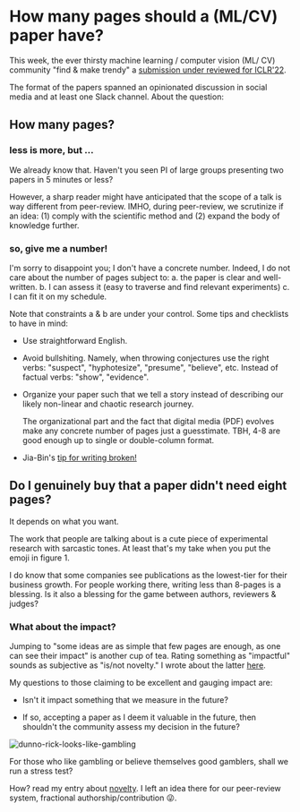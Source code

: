 # How many pages should a (ML/CV) paper have?

This week, the ever thirsty machine learning / computer vision (ML/ CV) community "find & make trendy" a [submission under reviewed for ICLR'22](https://openreview.net/pdf?id=TVHS5Y4dNvM).

The format of the papers spanned an opinionated discussion in social media and at least one Slack channel. About the question:

## How many pages?

### less is more, but ...

We already know that. Haven't you seen PI of large groups presenting two papers in 5 minutes or less?

However, a sharp reader might have anticipated that the scope of a talk is way different from peer-review.
IMHO, during peer-review, we scrutinize if an idea: (1) comply with the scientific method and (2) expand the body of knowledge further.

### so, give me a number!

I'm sorry to disappoint you; I don't have a concrete number.
Indeed, I do not care about the number of pages subject to:
a. the paper is clear and well-written.
b. I can assess it (easy to traverse and find relevant experiments)
c. I can fit it on my schedule.

Note that constraints a & b are under your control. Some tips and checklists to have in mind:
   
- Use straightforward English.

- Avoid bullshiting. Namely, when throwing conjectures use the right verbs: "suspect", "hyphotesize", "presume", "believe", etc. Instead of factual verbs: "show", "evidence".

- Organize your paper such that we tell a story instead of describing our likely non-linear and chaotic research journey.

  The organizational part and the fact that digital media (PDF) evolves make any concrete number of pages just a guesstimate. TBH, 4-8 are good enough up to single or double-column format.

- Jia-Bin's [tip for writing broken!]()

## Do I genuinely buy that a paper didn't need eight pages?

It depends on what you want.

The work that people are talking about is a cute piece of experimental research with sarcastic tones. At least that's my take when you put the emoji in figure 1.

I do know that some companies see publications as the lowest-tier for their business growth. For people working there, writing less than 8-pages is a blessing. Is it also a blessing for the game between authors, reviewers & judges?

### What about the impact?

Jumping to "some ideas are as simple that few pages are enough, as one can see their impact" is another cup of tea.
Rating something as "impactful" sounds as subjective as "is/not novelty." I wrote about the latter [here](https://github.com/escorciav/victors-deambulations/blob/main/crusade-against-reject-by-novelty.md).

My questions to those claiming to be excellent and gauging impact are:

- Isn't it impact something that we measure in the future?
 
- If so, accepting a paper as I deem it valuable in the future, then shouldn't the community assess my decision in the future?

![dunno-rick-looks-like-gambling](https://i.imgflip.com/5ptehy.jpg)

For those who like gambling or believe themselves good gamblers, shall we run a stress test?

How? read my entry about [novelty](https://github.com/escorciav/victors-deambulations/blob/main/crusade-against-reject-by-novelty.md).
I left an idea there for our peer-review system, fractional authorship/contribution 😜.
